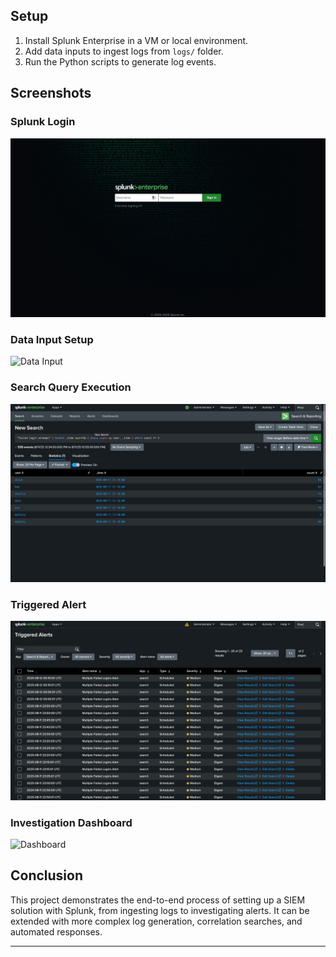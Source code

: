 
## Setup

1. Install Splunk Enterprise in a VM or local environment.
2. Add data inputs to ingest logs from `logs/` folder.
3. Run the Python scripts to generate log events.

## Screenshots

### Splunk Login
![Splunk Login](screenshots/splunk_enterprise_login.png)

### Data Input Setup
![Data Input](screenshots/data_input.png)

### Search Query Execution
![Search Query](screenshots/splunk_search_query.png)

### Triggered Alert
![Alert](screenshots/triggered_alerts.png)

### Investigation Dashboard
![Dashboard](screenshots/dashboard.png)

## Conclusion

This project demonstrates the end-to-end process of setting up a SIEM solution with Splunk, from ingesting logs to investigating alerts. It can be extended with more complex log generation, correlation searches, and automated responses.

---
